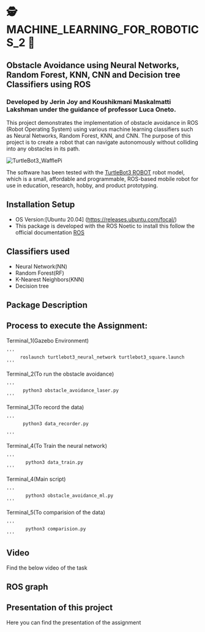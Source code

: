 # 🕵️  MACHINE_LEARNING_FOR_ROBOTICS_2 🤖

## Obstacle Avoidance using Neural Networks, Random Forest, KNN, CNN and Decision tree Classifiers using ROS

### Developed by Jerin Joy and Koushikmani Maskalmatti Lakshman under the guidance of professor Luca Oneto.
This project demonstrates the implementation of obstacle avoidance in ROS (Robot Operating System) using various machine learning classifiers such as Neural Networks, Random Forest, KNN, and CNN. The purpose of this project is to create a robot that can navigate autonomously without colliding into any obstacles in its path.

![TurtleBot3_WafflePi](https://user-images.githubusercontent.com/81651764/194770503-45cbd61b-7b50-442e-b67a-140f7cc4dc28.png)

The software has been tested with the [TurtleBot3 ROBOT](https://emanual.robotis.com/docs/en/platform/turtlebot3/overview/) robot model, which is a small, affordable and programmable, ROS-based mobile robot for use in education, research, hobby, and product prototyping.


## Installation Setup

- OS Version:[Ubuntu 20.04] (https://releases.ubuntu.com/focal/)
- This package is developed with the ROS Noetic to install this follow the official documentation [ROS](http://wiki.ros.org/noetic/Installation/Ubuntu)


## Classifiers used

- Neural Network(NN)
- Random Forest(RF)
- K-Nearest Neighbors(KNN)
- Decision tree

## Package Description

## Process to execute the Assignment:

Terminal_1(Gazebo Environment)

    '''
         roslaunch turtlebot3_neural_network turtlebot3_square.launch
    '''
Terminal_2(To run the obstacle avoidance)

    '''
          python3 obstacle_avoidance_laser.py
    '''
Terminal_3(To record the data)

    '''
          python3 data_recorder.py 

    '''
Terminal_4(To Train the neural network)
   
    '''
           python3 data_train.py
    '''
    
Terminal_4(Main script)
   
    '''
           python3 obstacle_avoidance_ml.py 
    '''

Terminal_5(To comparision of the data)
   
    '''
           python3 comparision.py 
    '''


## Video
  Find the below video of the task
  
  

  
## ROS graph  

## Presentation of this project

Here you can find the presentation of the assignment
